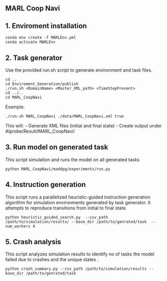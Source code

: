 ##  MARL Coop Navi

## 1. Enviroment installation
```
conda env create -f MARLEnv.yml
conda activate MARLEnv
```

## 2. Task generator
Use the provided run.sh script to generate environment and task files.
```
cd ..
cd Enviroment_Generation/publish
./run.sh <DomainName> <Master_XML_path> <TimeStepPresent>
cd ../..
cd MARL_CoopNavi
```

Example:
```
./run.sh MARL_CoopNavi ./data/MARL_CoopNavi.xml true

```

This will:
    - Generate XML files (initial and final state)
    - Create output under AIprobe/Result/MARL_CoopNavi/


## 3. Run model on generated task
This script simulation and runs the model on all generated tasks

```
python MARL_CoopNavi/maddpg/experiments/run.py
```

## 4. Instruction generation
This script runs a parallelized heuristic-guided instruction generation algorithm for simulation environments generated by task generator. It attempts to reproduce transitions from initial to final state.
```
python heuristic_guided_search.py  --csv_path /path/to/simulation/results/ --base_dir /path/to/genrated/task  --num_workers 4
```

## 5. Crash analysis
This script analyzes simulation results to identify no of tasks the model failed due to crashes and the unique states .

```
python crash_summary.py --csv_path /path/to/simulation/results --base_dir /path/to/genrated/task
```

